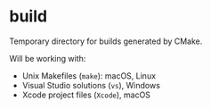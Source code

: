 # build

Temporary directory for builds generated by CMake.

Will be working with:
- Unix Makefiles (<code>make</code>): macOS, Linux
- Visual Studio solutions (<code>vs</code>), Windows
- Xcode project files (<code>Xcode</code>), macOS
  